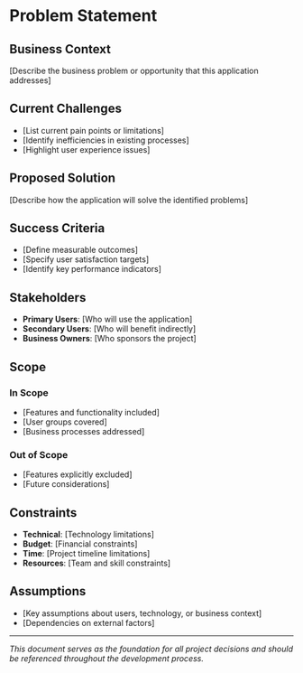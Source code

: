 # Problem Statement

## Business Context
[Describe the business problem or opportunity that this application addresses]

## Current Challenges
- [List current pain points or limitations]
- [Identify inefficiencies in existing processes]
- [Highlight user experience issues]

## Proposed Solution
[Describe how the application will solve the identified problems]

## Success Criteria
- [Define measurable outcomes]
- [Specify user satisfaction targets]
- [Identify key performance indicators]

## Stakeholders
- **Primary Users**: [Who will use the application]
- **Secondary Users**: [Who will benefit indirectly]
- **Business Owners**: [Who sponsors the project]

## Scope
### In Scope
- [Features and functionality included]
- [User groups covered]
- [Business processes addressed]

### Out of Scope
- [Features explicitly excluded]
- [Future considerations]

## Constraints
- **Technical**: [Technology limitations]
- **Budget**: [Financial constraints]
- **Time**: [Project timeline limitations]
- **Resources**: [Team and skill constraints]

## Assumptions
- [Key assumptions about users, technology, or business context]
- [Dependencies on external factors]

---
*This document serves as the foundation for all project decisions and should be referenced throughout the development process.*
